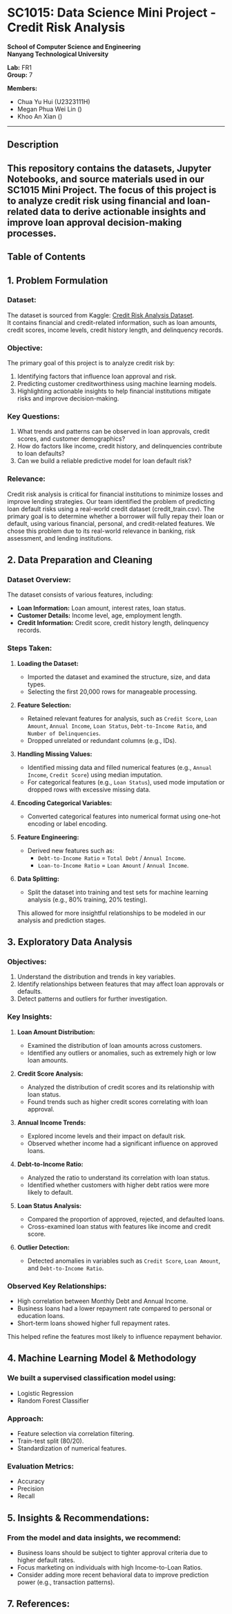 # SC1015: Data Science Mini Project - Credit Risk Analysis
**School of Computer Science and Engineering**  
**Nanyang Technological University**

**Lab:** FR1  
**Group:** 7 

**Members:**  
- Chua Yu Hui (U2323111H) 
- Megan Phua Wei Lin ()
- Khoo An Xian ()  

---

## Description
This repository contains the datasets, Jupyter Notebooks, and source materials used in our SC1015 Mini Project. The focus of this project is to analyze credit risk using financial and loan-related data to derive actionable insights and improve loan approval decision-making processes.
---

## Table of Contents
## 1. Problem Formulation

### Dataset:
The dataset is sourced from Kaggle: [Credit Risk Analysis Dataset](https://www.kaggle.com/datasets/zaurbegiev/my-dataset?resource=download).  
It contains financial and credit-related information, such as loan amounts, credit scores, income levels, credit history length, and delinquency records.

### Objective:
The primary goal of this project is to analyze credit risk by:
1. Identifying factors that influence loan approval and risk.
2. Predicting customer creditworthiness using machine learning models.
3. Highlighting actionable insights to help financial institutions mitigate risks and improve decision-making.

### Key Questions:
1. What trends and patterns can be observed in loan approvals, credit scores, and customer demographics?
2. How do factors like income, credit history, and delinquencies contribute to loan defaults?
3. Can we build a reliable predictive model for loan default risk?

### Relevance:
Credit risk analysis is critical for financial institutions to minimize losses and improve lending strategies. 
Our team identified the problem of predicting loan default risks using a real-world credit dataset (credit_train.csv). The primary goal is to determine whether a borrower will fully repay their loan or default, using various financial, personal, and credit-related features. We chose this problem due to its real-world relevance in banking, risk assessment, and lending institutions.

## 2. Data Preparation and Cleaning

### Dataset Overview:
The dataset consists of various features, including:
- **Loan Information:** Loan amount, interest rates, loan status.
- **Customer Details:** Income level, age, employment length.
- **Credit Information:** Credit score, credit history length, delinquency records.

### Steps Taken:
1. **Loading the Dataset:** 
   - Imported the dataset and examined the structure, size, and data types.
   - Selecting the first 20,000 rows for manageable processing.

2. **Feature Selection:**
   - Retained relevant features for analysis, such as `Credit Score`, `Loan Amount`, `Annual Income`, `Loan Status`, `Debt-to-Income Ratio`, and `Number of Delinquencies`.
   - Dropped unrelated or redundant columns (e.g., IDs).

3. **Handling Missing Values:**
   - Identified missing data and filled numerical features (e.g., `Annual Income`, `Credit Score`) using median imputation.
   - For categorical features (e.g., `Loan Status`), used mode imputation or dropped rows with excessive missing data.

4. **Encoding Categorical Variables:**
   - Converted categorical features into numerical format using one-hot encoding or label encoding. 

5. **Feature Engineering:**
   - Derived new features such as:
     - `Debt-to-Income Ratio` = `Total Debt` / `Annual Income`.
     - `Loan-to-Income Ratio` = `Loan Amount` / `Annual Income`.

6. **Data Splitting:**
   - Split the dataset into training and test sets for machine learning analysis (e.g., 80% training, 20% testing).

   This allowed for more insightful relationships to be modeled in our analysis and prediction stages.

## 3. Exploratory Data Analysis

### Objectives:
1. Understand the distribution and trends in key variables.
2. Identify relationships between features that may affect loan approvals or defaults.
3. Detect patterns and outliers for further investigation.

### Key Insights:
1. **Loan Amount Distribution:**
   - Examined the distribution of loan amounts across customers.
   - Identified any outliers or anomalies, such as extremely high or low loan amounts.

2. **Credit Score Analysis:**
   - Analyzed the distribution of credit scores and its relationship with loan status.
   - Found trends such as higher credit scores correlating with loan approval.

3. **Annual Income Trends:**
   - Explored income levels and their impact on default risk.
   - Observed whether income had a significant influence on approved loans.

4. **Debt-to-Income Ratio:**
   - Analyzed the ratio to understand its correlation with loan status.
   - Identified whether customers with higher debt ratios were more likely to default.

5. **Loan Status Analysis:**
   - Compared the proportion of approved, rejected, and defaulted loans.
   - Cross-examined loan status with features like income and credit score.

6. **Outlier Detection:**
   - Detected anomalies in variables such as `Credit Score`, `Loan Amount`, and `Debt-to-Income Ratio`.

### Observed Key Relationships:
   - High correlation between Monthly Debt and Annual Income.
   - Business loans had a lower repayment rate compared to personal or education loans.
   - Short-term loans showed higher full repayment rates.

This helped refine the features most likely to influence repayment behavior.

## 4. Machine Learning Model & Methodology

### We built a supervised classification model using:
   - Logistic Regression
   - Random Forest Classifier

### Approach:
   - Feature selection via correlation filtering.
   - Train-test split (80/20).
   - Standardization of numerical features.

### Evaluation Metrics:
   - Accuracy
   - Precision
   - Recall
   
## 5. Insights & Recommendations:

### From the model and data insights, we recommend:
   - Business loans should be subject to tighter approval criteria due to higher default rates.
   - Focus marketing on individuals with high Income-to-Loan Ratios.
   - Consider adding more recent behavioral data to improve prediction power (e.g., transaction patterns).

## 7. References:
